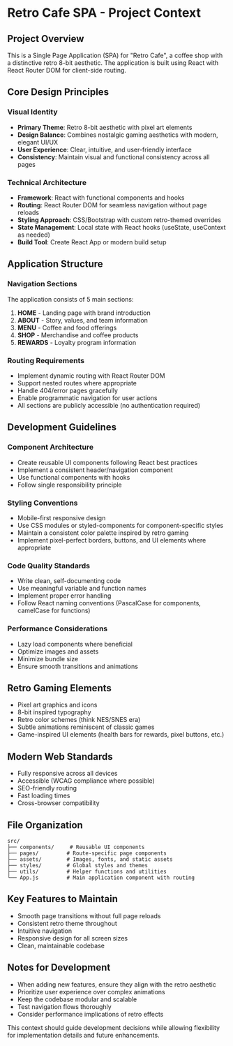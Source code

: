 # Retro Cafe SPA - Project Context

## Project Overview

This is a Single Page Application (SPA) for "Retro Cafe", a coffee shop with a distinctive retro 8-bit aesthetic. The application is built using React with React Router DOM for client-side routing.

## Core Design Principles

### Visual Identity

- **Primary Theme**: Retro 8-bit aesthetic with pixel art elements
- **Design Balance**: Combines nostalgic gaming aesthetics with modern, elegant UI/UX
- **User Experience**: Clear, intuitive, and user-friendly interface
- **Consistency**: Maintain visual and functional consistency across all pages

### Technical Architecture

- **Framework**: React with functional components and hooks
- **Routing**: React Router DOM for seamless navigation without page reloads
- **Styling Approach**: CSS/Bootstrap with custom retro-themed overrides
- **State Management**: Local state with React hooks (useState, useContext as needed)
- **Build Tool**: Create React App or modern build setup

## Application Structure

### Navigation Sections

The application consists of 5 main sections:

1. **HOME** - Landing page with brand introduction
2. **ABOUT** - Story, values, and team information
3. **MENU** - Coffee and food offerings
4. **SHOP** - Merchandise and coffee products
5. **REWARDS** - Loyalty program information

### Routing Requirements

- Implement dynamic routing with React Router DOM
- Support nested routes where appropriate
- Handle 404/error pages gracefully
- Enable programmatic navigation for user actions
- All sections are publicly accessible (no authentication required)

## Development Guidelines

### Component Architecture

- Create reusable UI components following React best practices
- Implement a consistent header/navigation component
- Use functional components with hooks
- Follow single responsibility principle

### Styling Conventions

- Mobile-first responsive design
- Use CSS modules or styled-components for component-specific styles
- Maintain a consistent color palette inspired by retro gaming
- Implement pixel-perfect borders, buttons, and UI elements where appropriate

### Code Quality Standards

- Write clean, self-documenting code
- Use meaningful variable and function names
- Implement proper error handling
- Follow React naming conventions (PascalCase for components, camelCase for functions)

### Performance Considerations

- Lazy load components where beneficial
- Optimize images and assets
- Minimize bundle size
- Ensure smooth transitions and animations

## Retro Gaming Elements

- Pixel art graphics and icons
- 8-bit inspired typography
- Retro color schemes (think NES/SNES era)
- Subtle animations reminiscent of classic games
- Game-inspired UI elements (health bars for rewards, pixel buttons, etc.)

## Modern Web Standards

- Fully responsive across all devices
- Accessible (WCAG compliance where possible)
- SEO-friendly routing
- Fast loading times
- Cross-browser compatibility

## File Organization

```
src/
├── components/     # Reusable UI components
├── pages/         # Route-specific page components
├── assets/        # Images, fonts, and static assets
├── styles/        # Global styles and themes
├── utils/         # Helper functions and utilities
└── App.js         # Main application component with routing
```

## Key Features to Maintain

- Smooth page transitions without full page reloads
- Consistent retro theme throughout
- Intuitive navigation
- Responsive design for all screen sizes
- Clean, maintainable codebase

## Notes for Development

- When adding new features, ensure they align with the retro aesthetic
- Prioritize user experience over complex animations
- Keep the codebase modular and scalable
- Test navigation flows thoroughly
- Consider performance implications of retro effects

This context should guide development decisions while allowing flexibility for implementation details and future enhancements.
